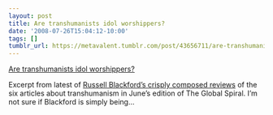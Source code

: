 ```yaml
---
layout: post
title: Are transhumanists idol worshippers?
date: '2008-07-26T15:04:12-10:00'
tags: []
tumblr_url: https://metavalent.tumblr.com/post/43656711/are-transhumanists-idol-worshippers
---
```

[Are transhumanists idol worshippers?](http://metavalent.com/?p=842)  

Excerpt from latest of [Russell Blackford’s crisply composed reviews](http://ieet.org/index.php/IEET/more/blackford20080629/) of the six articles about transhumanism in June’s edition of The Global Spiral. I’m not sure if Blackford is simply being…

